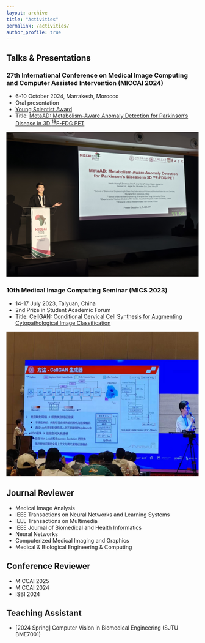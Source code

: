 ```yaml
---
layout: archive
title: "Activities"
permalink: /activities/
author_profile: true
---
```



## Talks & Presentations
### 27th International Conference on Medical Image Computing and Computer Assisted Intervention (MICCAI 2024)
- 6-10 October 2024, Marrakesh, Morocco
- Oral presentation
- [Young Scientist Award](https://miccai.org/index.php/about-miccai/awards/best-paper-award-and-young-scientist-award/)
- Title: [MetaAD: Metabolism-Aware Anomaly Detection for Parkinson’s Disease in 3D <sup>18</sup>F-FDG PET](https://link.springer.com/chapter/10.1007/978-3-031-72069-7_28)
<img src="/images/MICCAI2024.jpg" alt="MICCAI2024" width="800">

### 10th Medical Image Computing Seminar (MICS 2023)
- 14-17 July 2023, Taiyuan, China
- 2nd Prize in Student Academic Forum 
- Title: [CellGAN: Conditional Cervical Cell Synthesis for Augmenting Cytopathological Image Classification](https://link.springer.com/chapter/10.1007/978-3-031-43987-2_47)
<img src="/images/MICS2023.jpg" alt="MICS2023" width="800">


## Journal Reviewer
- Medical Image Analysis
- IEEE Transactions on Neural Networks and Learning Systems
- IEEE Transactions on Multimedia
- IEEE Journal of Biomedical and Health Informatics
- Neural Networks
- Computerized Medical Imaging and Graphics
- Medical & Biological Engineering & Computing


## Conference Reviewer
- MICCAI 2025
- MICCAI 2024
- ISBI 2024


## Teaching Assistant
- \[2024 Spring\] Computer Vision in Biomedical Engineering (SJTU BME7001)